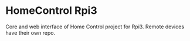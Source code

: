 # HomeControl Rpi3
Core and web interface of Home Control project for Rpi3.
Remote devices have their own repo.
